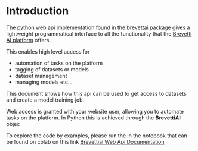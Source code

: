 # Introduction
The python web api implementation found in the brevettai package gives a lightweight programmatical interface to all the functionality that the [Brevetti AI platform](https://platform.brevetti.ai) offers.

This enables high level access for
* automation of tasks on the platform
* tagging of datasets or models
* dataset management
* managing models etc...

This document shows how this api can be used to get access to datasets and create a model training job.

Web access is granted with your website user, allowing you to automate tasks on the platform. In Python this is achieved through the **BrevettiAI** objec

To explore the code by examples, please run the in the notebook that can be found on colab on this link [Brevettiai Web Api Documentation](https://githubtocolab.com/brevettiai/brevettiai-docs/blob/master/src/developers/python-sdk-brevettiai/brevettiai_web_api_documentation.ipynb)